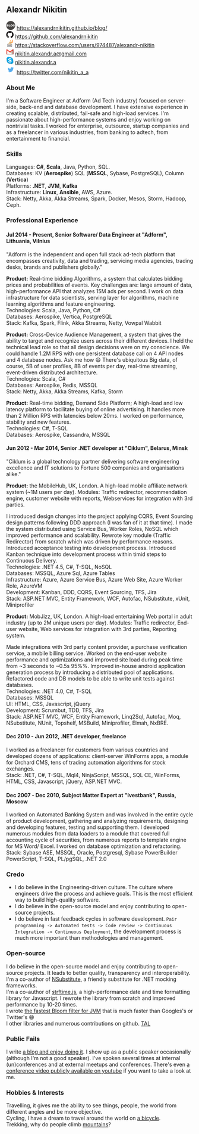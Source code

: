## Alexandr Nikitin

![Blog](https://raw.githubusercontent.com/alexandrnikitin/cv/master/images/blog.png) https://alexandrnikitin.github.io/blog/  
![GitHub](https://raw.githubusercontent.com/alexandrnikitin/cv/master/images/github.png) https://github.com/alexandrnikitin  
![Stackoverflow](https://raw.githubusercontent.com/alexandrnikitin/cv/master/images/stackoverflow.png) https://stackoverflow.com/users/974487/alexandr-nikitin  
![Gmail](https://raw.githubusercontent.com/alexandrnikitin/cv/master/images/gmail.png) [nikitin.alexandr.a@gmail.com](mailto:nikitin.alexandr.a@gmail.com)  
![Skype](https://raw.githubusercontent.com/alexandrnikitin/cv/master/images/skype.png) [nikitin.alexandr.a](skype:nikitin.alexandr.a)  
![Twitter](https://raw.githubusercontent.com/alexandrnikitin/cv/master/images/twitter.png) https://twitter.com/nikitin_a_a  

### About Me

I'm a Software Engineer at Adform (Ad Tech industry) focused on server-side, back-end and database development. I have extensive experience in creating scalable, distributed, fail-safe and high-load services. I'm passionate about high-performance systems and enjoy working on nontrivial tasks. I worked for enterprise, outsource, startup companies and as a freelancer in various industries, from banking to adtech, from entertainment to financial.  


### Skills

Languages: **C#**, **Scala**, Java, Python, SQL.  
Databases: KV (**Aerospike**) SQL (**MSSQL**, Sybase, PostgreSQL), Column (**Vertica**)  
Platforms: **.NET**, **JVM**, **Kafka**  
Infrastructure: **Linux**, **Ansible**, AWS, Azure.  
Stack: Netty, Akka, Akka Streams, Spark, Docker, Mesos, Storm, Hadoop, Ceph.  


### Professional Experience

#### Jul 2014 - Present, Senior Software/ Data Engineer at "Adform", Lithuania, Vilnius

"Adform is the independent and open full stack ad-tech platform that encompasses creativity, data and trading, servicing media agencies, trading desks, brands and publishers globally."

**Product:** Real-time bidding Algorithms, a system that calculates bidding prices and probabilities of events. Key challenges are: large amount of data, high-performance API that analyzes 15M ads per second. I work on data infrastructure for data scientists, serving layer for algorithms, machine learning algorithms and feature engineering.  
Technologies: Scala, Java, Python, C#  
Databases: Aerospike, Vertica, PostgreSQL  
Stack: Kafka, Spark, Flink, Akka Streams, Netty, Vowpal Wabbit  

**Product:** Cross-Device Audience Management, a system that gives the ability to target and recognize users across their different devices. I held the technical lead role so that all design decisions were on my conscience. We could handle 1.2M RPS with one persistent database call on 4 API nodes and 4 database nodes. Ask me how :smile: There's ubiquitous Big data, of course, 5B of user profiles, 8B of events per day, real-time streaming, event-driven distributed architecture.  
Technologies: Scala, C#  
Databases: Aerospike, Redis, MSSQL  
Stack: Netty, Akka, Akka Streams, Kafka, Storm    

**Product:** Real-time bidding, Demand Side Platform; A high-load and low latency platform to facilitate buying of online advertising. It handles more than 2 Million RPS with latencies below 20ms. I worked on performance, stability and new features.  
Technologies: C#, T-SQL  
Databases: Aerospike, Cassandra, MSSQL  

#### Jun 2012 - Mar 2014, Senior .NET developer at "Ciklum", Belarus, Minsk

"Ciklum is a global technology partner delivering software engineering excellence and IT solutions to Fortune 500 companies and organisations alike."

**Product:** the MobileHub, UK, London. A high-load mobile affiliate network system (~1M users per day). Modules: Traffic redirector, recommendation engine, customer website with reports, Webservices for integration with 3rd parties.

I introduced design changes into the project applying CQRS, Event Sourcing design patterns following DDD approach (I was fan of it at that time). I made the system distributed using Service Bus, Worker Roles, NoSQL which improved performance and scalability. Rewrote key module (Traffic Redirector) from scratch which was driven by performance reasons.
Introduced acceptance testing into development process.
Introduced Kanban technique into development process within timid steps to Continuous Delivery.  
Technologies: .NET 4.5, C#, T-SQL, NoSQL  
Databases: MSSQL, Azure Sql, Azure Tables  
Infrastructure: Azure, Azure Service Bus, Azure Web Site, Azure Worker Role, AzureVM  
Development: Kanban, DDD, CQRS, Event Sourcing, TFS, Jira  
Stack: ASP.NET MVC, Entity Framework, WCF, Autofac, NSubstitute, xUnit, Miniprofiler  

**Product:** MobJizz, UK, London. A high-load entertaining Web portal in adult industry (up to 2M unique users per day).
Modules: Traffic redirector, End-user website, Web services for integration with 3rd parties, Reporting system.

Made integrations with 3rd party content provider, a purchase verification service, a mobile billing service. Worked on the end-user website performance and optimizations and improved site load during peak time from ~3 seconds to ~0.5s 95%%. Improved in-house android application generation process by introducing a distributed pool of applications. Refactored code and DB models to be able to write unit tests against databases.  
Technologies: .NET 4.0, C#, T-SQL  
Databases: MSSQL  
UI: HTML, CSS, Javascript, jQuery  
Development: Scrumbut, TDD, TFS, Jira  
Stack: ASP.NET MVC, WCF, Entity Framework, Linq2Sql, Autofac, Moq, NSubstitute, NUnit, Topshelf, MSBuild, Miniprofiler, Elmah, NxBRE.  

#### Dec 2010 - Jun 2012, .NET developer, freelance

I worked as a freelancer for customers from various countries and developed dozens of applications: client-server WinForms apps, a module for Orchard CMS, tens of trading automation algorithms for stock exchanges.  
Stack: .NET, C#, T-SQL, Mql4, NinjaScript, MSSQL, SQL CE, WinForms, HTML, CSS, Javascript, jQuery, ASP.NET MVC.  

#### Dec 2007 - Dec 2010, Subject Matter Expert at "Ivestbank", Russia, Moscow

I worked on Automated Banking System and was involved in the entire cycle of product development, gathering and analyzing requirements, designing and developing features, testing and supporting them. I developed numerous modules from data loaders to a module that covered full accounting cycle of securities, from numerous reports to template engine for MS Word/ Excel. I worked on database optimization and refactoring.  
Stack:  Sybase ASE, MSSQL, Oracle, Postgresql, Sybase PowerBuilder PowerScript, T-SQL, PL/pgSQL, .NET 2.0  


### Credo

* I do believe in the Engineering-driven culture. The culture where engineers drive the process and achieve goals. This is the most efficient way to build high-quality software.  
* I do believe in the open-source model and enjoy contributing to open-source projects.  
* I do believe in fast feedback cycles in software development. `Pair programming -> Automated tests -> Code review -> Continuous Integration -> Continuous Deployment`, the development process is much more important than methodologies and management.  


### Open-source

I do believe in the open-source model and enjoy contributing to open-source projects. It leads to better quality, transparency and interoperability.   
I'm a co-author of [NSubstitute](https://nsubstitute.github.io/), a friendly substitute for .NET mocking frameworks.  
I'm a co-author of [strftime.js](https://github.com/samsonjs/strftime), a high-performance date and time formatting library for Javascript. I rewrote the library from scratch and improved performance by 10-20 times.  
I wrote [the fastest Bloom filter for JVM](https://github.com/alexandrnikitin/bloom-filter-scala) that is much faster than Googles's or Twitter's 😄  
I other libraries and numerous contributions on github. [TAL](https://github.com/alexandrnikitin)


### Public Fails

I write [a blog and enjoy doing it](https://alexandrnikitin.github.io/blog/).
I show up as a public speaker occasionally (although I'm not a good speaker). I've spoken several times at internal (un)conferences and at external meetups and conferences. There's even [a conference video publicly available on youtube](https://www.youtube.com/watch?v=Yp4yQQqb2VI) if you want to take a look at me.

### Hobbies & Interests

Travelling, it gives me the ability to see things, people, the world from different angles and be more objective.  
Cycling, I have a dream to travel around the world on [a bicycle](http://instagram.com/p/lCbB6mPpG7).  
Trekking, why do people climb [mountains](http://instagram.com/p/nQZoPRvpKr)?  
